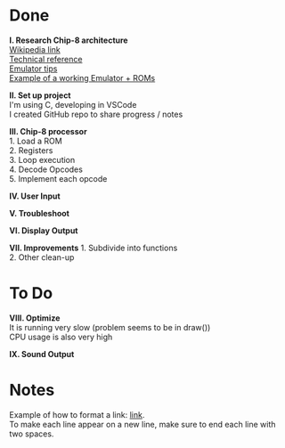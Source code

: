 # Done  

**I. Research Chip-8 architecture**  
    [Wikipedia link](https://en.wikipedia.org/wiki/CHIP-8)  
    [Technical reference](http://devernay.free.fr/hacks/chip8/C8TECH10.HTM)  
    [Emulator tips](https://multigesture.net/articles/how-to-write-an-emulator-chip-8-interpreter/)  
    [Example of a working Emulator + ROMs](https://github.com/dmatlack/chip8)

**II. Set up project**  
    I'm using C, developing in VSCode  
    I created GitHub repo to share progress / notes  

**III. Chip-8 processor**  
    1. Load a ROM  
    2. Registers  
    3. Loop execution  
    4. Decode Opcodes  
    5. Implement each opcode  

**IV. User Input**  

**V. Troubleshoot**  

**VI. Display Output**  

**VII. Improvements** 
    1. Subdivide into functions  
    2. Other clean-up  


# To Do  
**VIII. Optimize**  
    It is running very slow (problem seems to be in draw())  
    CPU usage is also very high  

**IX. Sound Output**  

# Notes  
Example of how to format a link: [link](https://www.example.com).  
To make each line appear on a new line, make sure to end each line with two spaces.  
